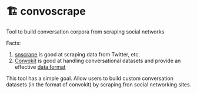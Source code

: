 # 🏗️ convoscrape
Tool to build conversation corpora from scraping social networks

Facts: 
1. [snscrape](https://github.com/JustAnotherArchivist/snscrape) is good at scraping data from Twitter, etc. 
2. [Convokit](https://convokit.cornell.edu/documentation/index.html) is good at handling conversational datasets and provide an effective [data format](https://convokit.cornell.edu/documentation/data_format.html)

This tool has a simple goal. Allow users to build custom conversation datasets (in the format of convokit) by scraping fron social networking sites. 


